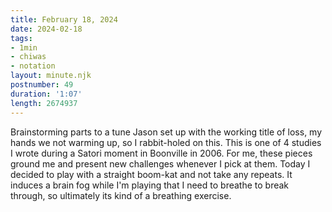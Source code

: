 ```yaml
---
title: February 18, 2024
date: 2024-02-18
tags:
- 1min
- chiwas
- notation
layout: minute.njk
postnumber: 49
duration: '1:07'
length: 2674937
---
```

Brainstorming parts to a tune Jason set up with the working title of loss, my hands we not warming up, so I rabbit-holed on this. This is one of 4 studies I wrote during a Satori moment in Boonville in 2006. For me, these pieces ground me and present new challenges whenever I pick at them. Today I decided to play with a straight boom-kat and not take any repeats.  It induces a brain fog while I'm playing that I need to breathe to break through, so ultimately its kind of a breathing exercise.

